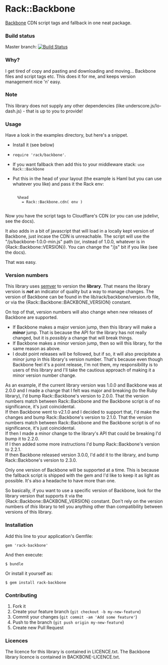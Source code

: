 # Rack::Backbone

[Backbone](http://backbone.com/download/) CDN script tags and fallback in one neat package.

### Build status ###

Master branch:
[![Build Status](https://secure.travis-ci.org/yb66/rack-backbone.png?branch=master)](http://travis-ci.org/yb66/rack-backbone)

### Why? ###

I get tired of copy and pasting and downloading and moving… Backbone files and script tags etc. This does it for me, and keeps version management nice 'n' easy.

### Note ###

This library does not supply any other dependencies (like underscore.js/lo-dash.js) - that is up to you to provide!

### Usage ###

Have a look in the examples directory, but here's a snippet.

* Install it (see below)
* `require 'rack/backbone'`.
* If you want fallback then add this to your middleware stack: `use Rack::Backbone`
* Put this in the head of your layout (the example is Haml but you can use whatever you like) and pass it the Rack env:

    <pre><code>
    %head
      = Rack::Backbone.cdn( env )
    </code></pre>

Now you have the script tags to Cloudflare's CDN (or you can use jsdelivr, see the docs).

It also adds in a bit of javascript that will load in a locally kept version of Backbone, just incase the CDN is unreachable. The script will use the "/js/backbone-1.0.0-min.js" path (or, instead of 1.0.0, whatever is in {Rack::Backbone::VERSION}). You can change the "/js" bit if you like (see the docs).

That was easy.

### Version numbers ###

This library uses [semver](http://semver.org/) to version the **library**. That means the library version is ***not*** an indicator of quality but a way to manage changes. The version of Backbone can be found in the lib/rack/backbone/version.rb file, or via the {Rack::Backbone::BACKBONE_VERSION} constant.

On top of that, version numbers will also change when new releases of Backbone are supported.

* If Backbone makes a major version jump, then this library will make a ***minor*** jump. That is because the API for the library has not really changed, but it is *possibly* a change that will break things.
* If Backbone makes a minor version jump, then so will this library, for the same reason as above.
* I doubt point releases will be followed, but if so, it will also precipitate a minor jump in this library's version number. That's because even though Backbone feel it's a point release, I'm not them, my responsibility is to users of this library and I'll take the cautious approach of making it a minor version number change.

As an example, if the current library version was 1.0.0 and Backbone was at 2.0.0 and I made a change that I felt was major and breaking (to the Ruby library), I'd bump Rack::Backbone's version to 2.0.0. That the version numbers match between Rack::Backbone and the Backbone script is of no significance, it's just coincidental.  
If then Backbone went to v2.1.0 and I decided to support that, I'd make the changes and bump Rack::Backbone's version to 2.1.0. That the version numbers match between Rack::Backbone and the Backbone script is of no significance, it's just coincidental.  
If then I made a minor change to the library's API that could be breaking I'd bump it to 2.2.0.  
If I then added some more instructions I'd bump Rack::Backbone's version to 2.2.1.  
If then Backbone released version 3.0.0, I'd add it to the library, and bump Rack::Backbone's version to 2.3.0.

Only one version of Backbone will be supported at a time. This is because the fallback script is shipped with the gem and I'd like to keep it as light as possible. It's also a headache to have more than one.

So basically, if you want to use a specific version of Backbone, look for the library version that supports it via the {Rack::Backbone::BACKBONE_VERSION} constant. Don't rely on the version numbers of *this* library to tell you anything other than compatibility between versions of this library.

### Installation

Add this line to your application's Gemfile:

    gem 'rack-backbone'

And then execute:

    $ bundle

Or install it yourself as:

    $ gem install rack-backbone

### Contributing ###

1. Fork it
2. Create your feature branch (`git checkout -b my-new-feature`)
3. Commit your changes (`git commit -am 'Add some feature'`)
4. Push to the branch (`git push origin my-new-feature`)
5. Create new Pull Request

### Licences ###

The licence for this library is contained in LICENCE.txt. The Backbone library licence is contained in BACKBONE-LICENCE.txt.
